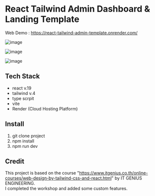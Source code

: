 # React Tailwind Admin Dashboard & Landing Template


 Web Demo : https://react-tailwind-admin-template.onrender.com/


 ![image](https://github.com/user-attachments/assets/03cf2dec-6a57-445f-830e-2ccd68e68947)


 ![image](https://github.com/user-attachments/assets/5a9adfb1-4b85-43cb-a738-8d6e3799051e)


 ![image](https://github.com/user-attachments/assets/3aa24cf0-99e3-4b52-ac33-b98c2693cefd)




## Tech Stack
- react v.19
- tailwind v.4
- type scrpit
- vite 
- Render (Cloud Hosting Platform)
  
## Install
1) git clone project
2) npm install
3) npm run dev

## Credit
This project is based on the course "https://www.itgenius.co.th/online-courses/web-design-by-tailwind-css-and-react.html" by IT GENIUS ENGINEERING.  
I completed the workshop and added some custom features.

